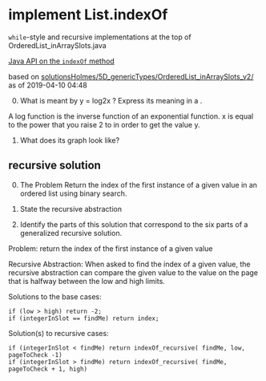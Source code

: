 # implement List.indexOf

`while`-style and recursive implementations at the top of
OrderedList_inArraySlots.java

[Java API on the `indexOf` method](https://docs.oracle.com/javase/10/docs/api/java/util/List.html#indexOf(java.lang.Object))

based on [solutionsHolmes/5D_genericTypes/OrderedList_inArraySlots_v2/](https://github.com/stuyvesant-cs/solutionsHolmes/tree/master/5D_genericTypes/OrderedList_inArraySlots_v2)
as of 2019-04-10 04:48

0. What is meant by y = log2x ? Express its meaning in a .

  A log function is the inverse function of an exponential function. x is equal to the power that you raise 2 to in order to      get the value y.

1. What does its graph look like?


## recursive solution

0. The Problem
  Return the index of the first instance of a given value in an ordered list using binary search.
1. State the recursive abstraction
  
2. Identify the parts of this solution that correspond to the six parts of a generalized recursive solution.

  Problem: return the index of the first instance of a given value
  
  Recursive Abstraction: 
    When asked to find the index of a given value, the recursive abstraction can compare the given value to the value on the page that is halfway between the low and high limits.
    
  Solutions to the base cases: 
  
    if (low > high) return -2; 
    if (integerInSlot == findMe) return index;
    
  Solution(s) to recursive cases:
  
    if (integerInSlot < findMe) return indexOf_recursive( findMe, low, pageToCheck -1)
    if (integerInSlot > findMe) return indexOf_recursive( findMe, pageToCheck + 1, high)
  
  
